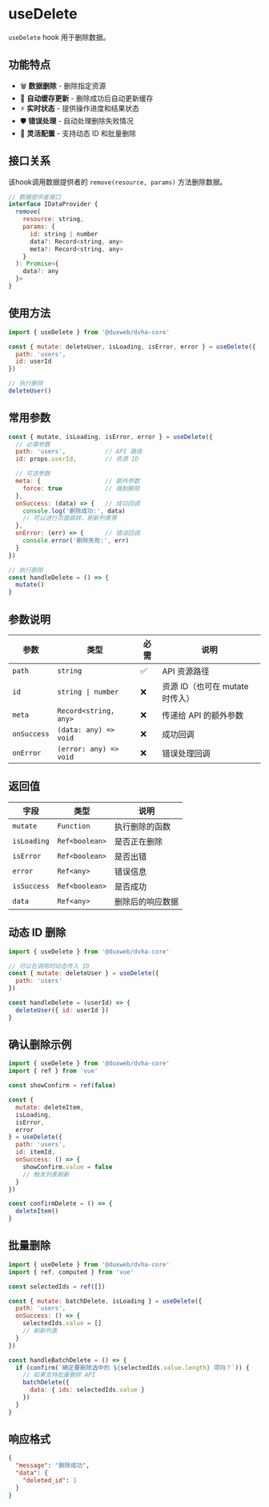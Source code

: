 # useDelete

`useDelete` hook 用于删除数据。

## 功能特点

- 🗑️ **数据删除** - 删除指定资源
- 🔄 **自动缓存更新** - 删除成功后自动更新缓存
- ⚡ **实时状态** - 提供操作进度和结果状态
- 🛡️ **错误处理** - 自动处理删除失败情况
- 🎯 **灵活配置** - 支持动态 ID 和批量删除

## 接口关系

该hook调用数据提供者的 `remove(resource, params)` 方法删除数据。

```js
// 数据提供者接口
interface IDataProvider {
  remove(
    resource: string,
    params: {
      id: string | number
      data?: Record<string, any>
      meta?: Record<string, any>
    }
  ): Promise<{
    data?: any
  }>
}
```

## 使用方法

```js
import { useDelete } from '@duxweb/dvha-core'

const { mutate: deleteUser, isLoading, isError, error } = useDelete({
  path: 'users',
  id: userId
})

// 执行删除
deleteUser()
```

## 常用参数

```js
const { mutate, isLoading, isError, error } = useDelete({
  // 必需参数
  path: 'users',           // API 路径
  id: props.userId,        // 资源 ID

  // 可选参数
  meta: {                  // 额外参数
    force: true            // 强制删除
  },
  onSuccess: (data) => {   // 成功回调
    console.log('删除成功:', data)
    // 可以进行页面跳转、刷新列表等
  },
  onError: (err) => {      // 错误回调
    console.error('删除失败:', err)
  }
})

// 执行删除
const handleDelete = () => {
  mutate()
}
```

## 参数说明

| 参数 | 类型 | 必需 | 说明 |
|------|------|------|------|
| `path` | `string` | ✅ | API 资源路径 |
| `id` | `string \| number` | ❌ | 资源 ID（也可在 mutate 时传入） |
| `meta` | `Record<string, any>` | ❌ | 传递给 API 的额外参数 |
| `onSuccess` | `(data: any) => void` | ❌ | 成功回调 |
| `onError` | `(error: any) => void` | ❌ | 错误处理回调 |

## 返回值

| 字段 | 类型 | 说明 |
|------|------|------|
| `mutate` | `Function` | 执行删除的函数 |
| `isLoading` | `Ref<boolean>` | 是否正在删除 |
| `isError` | `Ref<boolean>` | 是否出错 |
| `error` | `Ref<any>` | 错误信息 |
| `isSuccess` | `Ref<boolean>` | 是否成功 |
| `data` | `Ref<any>` | 删除后的响应数据 |

## 动态 ID 删除

```js
import { useDelete } from '@duxweb/dvha-core'

// 可以在调用时动态传入 ID
const { mutate: deleteUser } = useDelete({
  path: 'users'
})

const handleDelete = (userId) => {
  deleteUser({ id: userId })
}
```

## 确认删除示例

```js
import { useDelete } from '@duxweb/dvha-core'
import { ref } from 'vue'

const showConfirm = ref(false)

const {
  mutate: deleteItem,
  isLoading,
  isError,
  error
} = useDelete({
  path: 'users',
  id: itemId,
  onSuccess: () => {
    showConfirm.value = false
    // 触发列表刷新
  }
})

const confirmDelete = () => {
  deleteItem()
}
```

## 批量删除

```js
import { useDelete } from '@duxweb/dvha-core'
import { ref, computed } from 'vue'

const selectedIds = ref([])

const { mutate: batchDelete, isLoading } = useDelete({
  path: 'users',
  onSuccess: () => {
    selectedIds.value = []
    // 刷新列表
  }
})

const handleBatchDelete = () => {
  if (confirm(`确定要删除选中的 ${selectedIds.value.length} 项吗？`)) {
    // 如果支持批量删除 API
    batchDelete({
      data: { ids: selectedIds.value }
    })
  }
}
```

## 响应格式

```json
{
  "message": "删除成功",
  "data": {
    "deleted_id": 1
  }
}
```